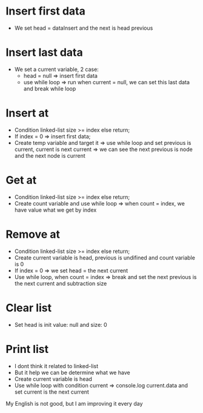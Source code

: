 # Insert first data
- We set head = dataInsert and the next is head previous
# Insert last data
- We set a current variable, 2 case:
  * head = null => insert first data
  * use while loop => run when current = null, we can set this last data and break while loop
# Insert at
- Condition linked-list size >= index else return;
- If index = 0 => insert first data;
- Create temp variable and target it => use while loop and set previous is current, current is next current => we can see the next previous is node and the next node is current
# Get at
- Condition linked-list size >= index else return;
- Create count variable and use while loop => when count = index, we have value what we get by index
# Remove at
- Condition linked-list size >= index else return;
- Create current variable is head, previous is undifined and count variable is 0
- If index = 0 => we set head = the next current
- Use while loop, when count = index => break and set the next previous is the next current and subtraction size
# Clear list
- Set head is init value: null and size: 0
# Print list
- I dont think it related to linked-list
- But it help we can be determine what we have
- Create current variable is head
- Use while loop with condition current => console.log current.data and set current is the next current

My English is not good, but I am improving it every day
